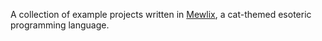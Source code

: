 A collection of example projects written in [Mewlix](https://github.com/KBMackenzie/mewlix), a cat-themed esoteric programming language.
